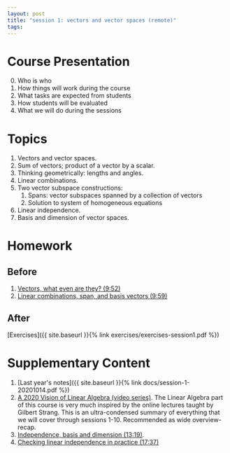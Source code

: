 ```yaml
---
layout: post
title: "session 1: vectors and vector spaces (remote)"
tags:
---
```


# Course Presentation

0. Who is who
1. How things will work during the course
2. What tasks are expected from students
3. How students will be evaluated
4. What we will do during the sessions


# Topics

1. Vectors and vector spaces.
2. Sum of vectors; product of a vector by a scalar.
3. Thinking geometrically: lengths and angles.
4. Linear combinations.
5. Two vector subspace constructions:
   1. Spans: vector subspaces spanned by a collection of vectors
   2. Solution to system of homogeneous equations
6. Linear independence.
7. Basis and dimension of vector spaces.


# Homework

## Before

1. [Vectors, what even are they? (9:52)](https://www.youtube.com/watch?v=fNk_zzaMoSs&list=PLZHQObOWTQDPD3MizzM2xVFitgF8hE_ab&index=1&t=424s)
2. [Linear combinations, span, and basis vectors (9:59)](https://www.youtube.com/watch?v=k7RM-ot2NWY&list=PLZHQObOWTQDPD3MizzM2xVFitgF8hE_ab&index=2)

## After

[Exercises]({{ site.baseurl }}{% link exercises/exercises-session1.pdf %})

# Supplementary Content

1. [Last year's notes]({{ site.baseurl }}{% link docs/session-1-20201014.pdf %})
1. [A 2020 Vision of Linear Algebra (video series)](https://ocw.mit.edu/resources/res-18-010-a-2020-vision-of-linear-algebra-spring-2020/videos). The Linear Algebra part of this course is very much inspired by the 
online lectures taught by Gilbert Strang. This is an ultra-condensed summary of everything that we will cover through 
sessions 1-10. Recommended as wide overview-recap.
2. [Independence, basis and dimension (13:19)](https://www.youtube.com/watch?v=eeMJg4uI7o0).
3. [Checking linear independence in practice (17:37)](https://en.khanacademy.org/math/linear-algebra/vectors-and-spaces/linear-independence/v/more-on-linear-independence)
